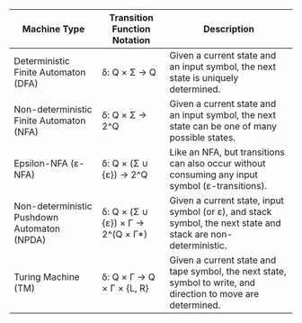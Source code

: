 
| Machine Type                         | Transition Function Notation          | Description                                                                                       |
|--------------------------------------|---------------------------------------|---------------------------------------------------------------------------------------------------|
| Deterministic Finite Automaton (DFA) | δ: Q × Σ → Q                          | Given a current state and an input symbol, the next state is uniquely determined.                  |
| Non-deterministic Finite Automaton (NFA) | δ: Q × Σ → 2^Q                        | Given a current state and an input symbol, the next state can be one of many possible states.      |
| Epsilon-NFA (ε-NFA)                  | δ: Q × (Σ ∪ {ε}) → 2^Q                | Like an NFA, but transitions can also occur without consuming any input symbol (ε-transitions).    |
| Non-deterministic Pushdown Automaton (NPDA) | δ: Q × (Σ ∪ {ε}) × Γ → 2^(Q × Γ*)    | Given a current state, input symbol (or ε), and stack symbol, the next state and stack are non-deterministic. |
| Turing Machine (TM)                  | δ: Q × Γ → Q × Γ × {L, R}             | Given a current state and tape symbol, the next state, symbol to write, and direction to move are determined.  |

